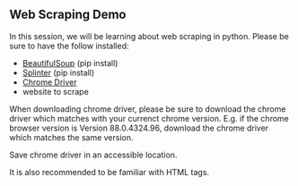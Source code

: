 ## Web Scraping Demo

In this session, we will be learning about web scraping in python. Please be sure to have the follow installed:

- [BeautifulSoup](https://pypi.org/project/beautifulsoup4/) (pip install)
- [Splinter](https://splinter.readthedocs.io/en/latest/install.html) (pip install)
- [Chrome Driver](https://chromedriver.chromium.org/downloads)
- website to scrape

When downloading chrome driver, please be sure to download the chrome driver which matches with your currenct chrome version. E.g. if the chrome browser version is Version 88.0.4324.96, download the chrome driver which matches the same version. 

Save chrome driver in an accessible location. 

It is also recommended to be familiar with HTML tags. 